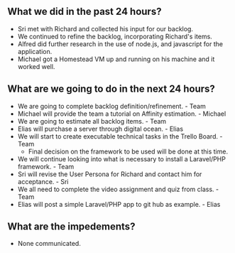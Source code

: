## What we did in the past 24 hours?   
- Sri met with Richard and collected his input for our backlog.   
- We continued to refine the backlog, incorporating Richard's items.   
- Alfred did further research in the use of node.js, and javascript for the application.    
- Michael got a Homestead VM up and running on his machine and it worked well.    

## What are we going to do in the next 24 hours?  
- We are going to complete backlog definition/refinement. - Team   
- Michael will provide the team a tutorial on Affinity estimation. - Michael   
- We are going to estimate all backlog items. - Team   
- Elias will purchase a server through digital ocean.  - Elias    
- We will start to create executable technical tasks in the Trello Board. - Team   
	- Final decision on the framework to be used will be done at this time.  
- We will continue looking into what is necessary to install a Laravel/PHP framework. - Team   
- Sri will revise the User Persona for Richard and contact him for acceptance. - Sri  
- We all need to complete the video assignment and quiz from class. - Team   
- Elias will post a simple Laravel/PHP app to git hub as example. - Elias   

## What are the impedements?   
- None communicated.   
